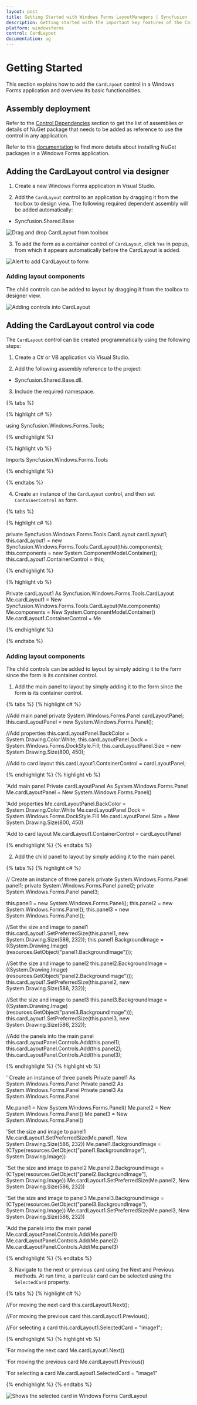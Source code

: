 ```yaml
---
layout: post
title: Getting Started with Windows Forms LayoutManagers | Syncfusion
description: Getting started with the important key features of the CardLayout control for Windows Forms.
platform: windowsforms
control: CardLayout
documentation: ug
---
```


# Getting Started

This section explains how to add the `CardLayout` control in a Windows Forms application and overview its basic functionalities.

## Assembly deployment

Refer to the [Control Dependencies](https://help.syncfusion.com/windowsforms/control-dependencies#cardlayout) section to get the list of assemblies or details of NuGet package that needs to be added as reference to use the control in any application.

Refer to this [documentation](https://help.syncfusion.com/windowsforms/visual-studio-integration/nuget-packages) to find more details about installing NuGet packages in a Windows Forms application.

## Adding the CardLayout control via designer

1) Create a new Windows Forms application in Visual Studio.

2) Add the `CardLayout` control to an application by dragging it from the toolbox to design view. The following required dependent assembly will be added automatically:

* Syncfusion.Shared.Base

![Drag and drop CardLayout from toolbox](GettingStarted_images/GettingStarted_img1.jpeg)

3) To add the form as a container control of `CardLayout`, click `Yes` in popup, from which it appears automatically before the CardLayout is added.

![Alert to add CardLayout to form](GettingStarted_images/GettingStarted_img2.jpeg)

### Adding layout components

The child controls can be added to layout by dragging it from the toolbox to designer view.

![Adding controls into CardLayout](GettingStarted_images/CardLayout_panel.png)

## Adding the CardLayout control via code

The `CardLayout` control can be created programmatically using the following steps:

1) Create a C# or VB application via Visual Studio.

2) Add the following assembly reference to the project:

* Syncfusion.Shared.Base.dll.

3) Include the required namespace.

{% tabs %}

{% highlight c# %}

using Syncfusion.Windows.Forms.Tools;

{% endhighlight %}

{% highlight vb %}

Imports Syncfusion.Windows.Forms.Tools

{% endhighlight %}

{% endtabs %}

4) Create an instance of the `CardLayout` control, and then set `ContainerControl` as form.

{% tabs %}

{% highlight c# %}

private Syncfusion.Windows.Forms.Tools.CardLayout cardLayout1;
this.cardLayout1 = new Syncfusion.Windows.Forms.Tools.CardLayout(this.components);
this.components = new System.ComponentModel.Container();
this.cardLayout1.ContainerControl = this;

{% endhighlight %}

{% highlight vb %}

Private cardLayout1 As Syncfusion.Windows.Forms.Tools.CardLayout
Me.cardLayout1 = New Syncfusion.Windows.Forms.Tools.CardLayout(Me.components)
Me.components = New System.ComponentModel.Container()
Me.cardLayout1.ContainerControl = Me

{% endhighlight %}

{% endtabs %}

### Adding layout components

The child controls can be added to layout by simply adding it to the form since the form is its container control.

1) Add the main panel to layout by simply adding it to the form since the form is its container control.

{% tabs %}
{% highlight c# %}

//Add main panel
private System.Windows.Forms.Panel cardLayoutPanel;
this.cardLayoutPanel = new System.Windows.Forms.Panel();

//Add properties
this.cardLayoutPanel.BackColor = System.Drawing.Color.White;
this.cardLayoutPanel.Dock = System.Windows.Forms.DockStyle.Fill;
this.cardLayoutPanel.Size = new System.Drawing.Size(800, 450);

//Add to card layout
this.cardLayout1.ContainerControl = cardLayoutPanel;

{% endhighlight %}
{% highlight vb %}

'Add main panel
Private cardLayoutPanel As System.Windows.Forms.Panel
Me.cardLayoutPanel = New System.Windows.Forms.Panel()

'Add properties
Me.cardLayoutPanel.BackColor = System.Drawing.Color.White
Me.cardLayoutPanel.Dock = System.Windows.Forms.DockStyle.Fill
Me.cardLayoutPanel.Size = New System.Drawing.Size(800, 450)

'Add to card layout
Me.cardLayout1.ContainerControl = cardLayoutPanel

{% endhighlight %}
{% endtabs %}

2) Add the child panel to layout by simply adding it to the main panel.

{% tabs %}
{% highlight c# %}

// Create an instance of three panels
private System.Windows.Forms.Panel panel1;
private System.Windows.Forms.Panel panel2;
private System.Windows.Forms.Panel panel3;

this.panel1 = new System.Windows.Forms.Panel();
this.panel2 = new System.Windows.Forms.Panel();
this.panel3 = new System.Windows.Forms.Panel();

//Set the size and image to panel1 
this.cardLayout1.SetPreferredSize(this.panel1, new System.Drawing.Size(586, 232));
this.panel1.BackgroundImage = ((System.Drawing.Image)(resources.GetObject("panel1.BackgroundImage")));

//Set the size and image to panel2
this.panel2.BackgroundImage = ((System.Drawing.Image)(resources.GetObject("panel2.BackgroundImage")));
this.cardLayout1.SetPreferredSize(this.panel2, new System.Drawing.Size(586, 232));

//Set the size and image to panel3
this.panel3.BackgroundImage = ((System.Drawing.Image)(resources.GetObject("panel3.BackgroundImage")));
this.cardLayout1.SetPreferredSize(this.panel3, new System.Drawing.Size(586, 232));

//Add the panels into the main panel
this.cardLayoutPanel.Controls.Add(this.panel1);
this.cardLayoutPanel.Controls.Add(this.panel2);
this.cardLayoutPanel.Controls.Add(this.panel3);

{% endhighlight %}
{% highlight vb %}

' Create an instance of three panels
Private panel1 As System.Windows.Forms.Panel
Private panel2 As System.Windows.Forms.Panel
Private panel3 As System.Windows.Forms.Panel

Me.panel1 = New System.Windows.Forms.Panel()
Me.panel2 = New System.Windows.Forms.Panel()
Me.panel3 = New System.Windows.Forms.Panel()

'Set the size and image to panel1 
Me.cardLayout1.SetPreferredSize(Me.panel1, New System.Drawing.Size(586, 232))
Me.panel1.BackgroundImage = (CType(resources.GetObject("panel1.BackgroundImage"), System.Drawing.Image))

'Set the size and image to panel2
Me.panel2.BackgroundImage = (CType(resources.GetObject("panel2.BackgroundImage"), System.Drawing.Image))
Me.cardLayout1.SetPreferredSize(Me.panel2, New System.Drawing.Size(586, 232))

'Set the size and image to panel3
Me.panel3.BackgroundImage = (CType(resources.GetObject("panel3.BackgroundImage"), System.Drawing.Image))
Me.cardLayout1.SetPreferredSize(Me.panel3, New System.Drawing.Size(586, 232))

'Add the panels into the main panel
Me.cardLayoutPanel.Controls.Add(Me.panel1)
Me.cardLayoutPanel.Controls.Add(Me.panel2)
Me.cardLayoutPanel.Controls.Add(Me.panel3)

{% endhighlight %}
{% endtabs %}

3) Navigate to the next or previous card using the Next and Previous methods. At run time, a particular card can be selected using the `SelectedCard` property.

{% tabs %}
{% highlight c# %}

//For moving the next card
this.cardLayout1.Next();

//For moving the previous card
this.cardLayout1.Previous();

//For selecting a card
this.cardLayout1.SelectedCard = "image1";

{% endhighlight %}
{% highlight vb %}

'For moving the next card
Me.cardLayout1.Next()

'For moving the previous card
Me.cardLayout1.Previous()

'For selecting a card
Me.cardLayout1.SelectedCard = "image1"

{% endhighlight %}
{% endtabs %}

![Shows the selected card in Windows Forms CardLayout](GettingStarted_images/card.png)

